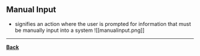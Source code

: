 ## Manual Input
- signifies an action where the user is prompted for information that must be manually input into a system
![[manualinput.png]]
---
**[Back](COMPROGPrelimCh2.md)**